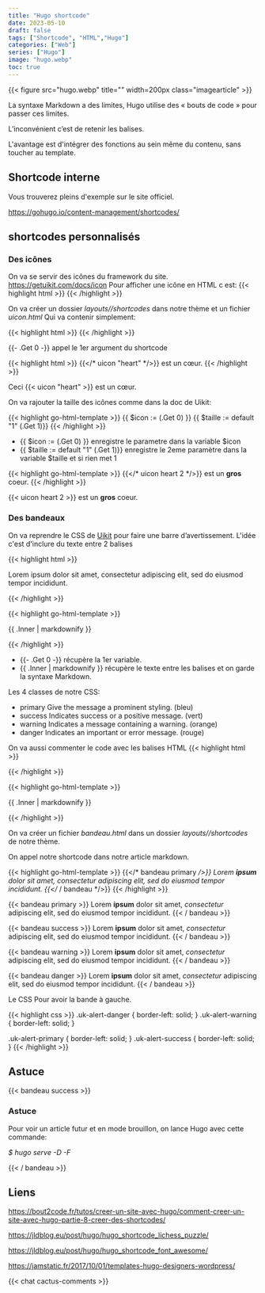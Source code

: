 ```yaml
---
title: "Hugo shortcode"
date: 2023-05-10
draft: false
tags: ["Shortcode", "HTML","Hugo"]
categories: ["Web"]
series: ["Hugo"]
image: "hugo.webp"
toc: true
---
```

{{< figure src="hugo.webp" title="" width=200px class="imagearticle" >}}

La syntaxe Markdown a des limites, Hugo utilise des « bouts de code » pour passer ces limites. 

L’inconvénient c’est de retenir les balises.

L'avantage est d'intégrer des fonctions au sein même du contenu, sans toucher au template.

## Shortcode interne

Vous trouverez pleins d'exemple sur le site officiel.

https://gohugo.io/content-management/shortcodes/


## shortcodes personnalisés 

### Des icônes
On va se servir des icônes du framework du site.
https://getuikit.com/docs/icon
Pour afficher une icône en HTML c est:
{{< highlight html >}}
<span uk-icon="icon: check"></span>
{{< /highlight >}}

On va créer un dossier *layouts//shortcodes* dans notre thème et un fichier *uicon.html*
Qui va contenir simplement:

{{< highlight html >}}
<span uk-icon="{{- .Get 0 -}}"></span>
{{< /highlight >}}

{{- .Get 0 -}} appel le 1er argument du shortcode 

{{< highlight html >}}
{{</* uicon "heart" */>}} est un cœur.
{{< /highlight >}}

Ceci {{< uicon "heart" >}} est un cœur.

On va rajouter la taille des icônes comme dans la doc de Uikit:

{{< highlight go-html-template >}}
{{ $icon := (.Get 0) }}
{{ $taille := default "1" (.Get 1)}}
<span uk-icon="icon: {{ $icon }}  ; ratio: {{ $taille }}"></span>
{{< /highlight >}}

- {{ $icon := (.Get 0) }} enregistre le parametre dans la variable $icon
- {{ $taille := default "1" (.Get 1)}} enregistre le 2eme paramètre dans la variable $taille et si rien met 1

{{< highlight go-html-template >}}
{{</* uicon heart 2 */>}} est un **gros** coeur.
{{< /highlight >}}

{{< uicon heart 2 >}} est un **gros** coeur.



### Des bandeaux

On va reprendre le CSS de [Uikit](https://getuikit.com/docs/alert) pour faire une barre d’avertissement.
L'idée c'est d'inclure du texte entre 2 balises 

{{< highlight html >}}
<div class="uk-alert-danger" uk-alert>
    <a class="uk-alert-close" uk-close></a>
    <p>Lorem ipsum dolor sit amet, consectetur adipiscing elit, sed do eiusmod tempor incididunt.</p>
</div>
{{< /highlight >}}

{{< highlight go-html-template >}}
<div class="uk-alert-{{- .Get 0 -}}" uk-alert>
    <a class="uk-alert-close" uk-close></a>
    <p>{{ .Inner | markdownify }}</p>
</div>
{{< /highlight >}}

- {{- .Get 0 -}} récupère la 1er variable. 
- {{ .Inner | markdownify }} récupère le texte entre les balises et on garde la syntaxe Markdown.

Les 4 classes de notre CSS:
- primary 	Give the message a prominent styling. (bleu)
- success 	Indicates success or a positive message. (vert)
- warning 	Indicates a message containing a warning. (orange)
- danger 	Indicates an important or error message. (rouge)

On va aussi commenter le code avec les balises HTML 
{{< highlight html >}}
<!-- commentaires -->
{{< /highlight >}}

{{< highlight go-html-template >}}
<!--
https://getuikit.com/docs/alert)
- primary 	Give the message a prominent styling. (bleu)
- success 	Indicates success or a positive message. (vert)
- warning 	Indicates a message containing a warning. (orange)
- danger 	Indicates an important or error message. (rouge)

Utilisation : 
bandeau primary 
-->

<div class="uk-alert-{{- .Get 0 -}}" uk-alert>
    <a class="uk-alert-close" uk-close></a>
    <p>{{ .Inner | markdownify }}</p>
</div>
{{< /highlight >}}

On va créer un fichier *bandeau.html* dans  un dossier *layouts//shortcodes* de notre thème.

On appel notre shortcode dans notre article markdown.

{{< highlight go-html-template >}}
{{</* bandeau primary */>}} Lorem **ipsum** dolor sit amet, *consectetur* adipiscing elit, sed do eiusmod tempor incididunt. {{</* / bandeau */>}} 
{{< /highlight >}}

{{< bandeau primary >}} Lorem **ipsum** dolor sit amet, *consectetur* adipiscing elit, sed do eiusmod tempor incididunt. {{< / bandeau >}} 

{{< bandeau success >}} Lorem **ipsum** dolor sit amet, *consectetur* adipiscing elit, sed do eiusmod tempor incididunt. {{< / bandeau >}} 

{{< bandeau warning >}} Lorem **ipsum** dolor sit amet, *consectetur* adipiscing elit, sed do eiusmod tempor incididunt. {{< / bandeau >}} 

{{< bandeau danger >}} Lorem **ipsum** dolor sit amet, *consectetur* adipiscing elit, sed do eiusmod tempor incididunt. {{< / bandeau >}} 

Le CSS Pour avoir la bande à gauche.

{{< highlight css >}}
.uk-alert-danger {
border-left: solid;
}
.uk-alert-warning {
border-left: solid;
}

.uk-alert-primary {
border-left: solid;
}
.uk-alert-success {
border-left: solid;
}
{{< /highlight >}}

## Astuce 

{{< bandeau success >}}
### Astuce
Pour voir un article futur et en mode brouillon, on lance Hugo avec cette commande:
 
*$ hugo serve -D -F*

{{< / bandeau >}}

## Liens

https://bout2code.fr/tutos/creer-un-site-avec-hugo/comment-creer-un-site-avec-hugo-partie-8-creer-des-shortcodes/

https://jldblog.eu/post/hugo/hugo_shortcode_lichess_puzzle/

https://jldblog.eu/post/hugo/hugo_shortcode_font_awesome/

https://jamstatic.fr/2017/10/01/templates-hugo-designers-wordpress/

{{< chat cactus-comments >}}

